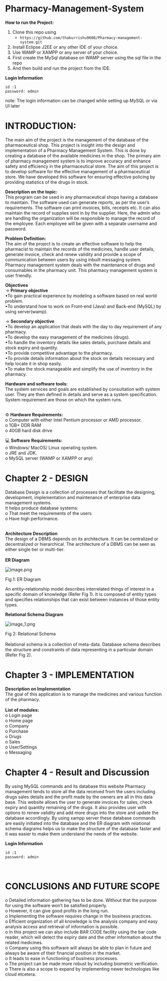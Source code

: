 # **Pharmacy-Management-System**

**How to run the Project:**
1. Clone this repo using 
   - `https://github.com/thakurrishu9608/Pharmacy-management-system.git`
2. Install Eclipse J2EE or any other IDE of your choice.
3. Use WAMP or XAMPP or any server of your choice.
4. First create the MySql database on WAMP server using the sql file in the repo
5. And then build and run the project from the IDE. 

**Login Information** <br>
 ```
 id :1
 password: admin 
 ```
 note: The login information can be changed while setting up MySQL or via UI later
 
# INTRODUCTION: <br>
The main aim of the project is the management of the database of the pharmaceutical shop. This project is insight into the design and implementation of a Pharmacy Management System. This is done by creating a database of the available medicines in the shop. The primary aim of pharmacy management system is to improve accuracy and enhance safety and efficiency in the pharmaceutical store. The aim of this project is to develop software for the effective management of a pharmaceutical store. We have developed this software for ensuring effective policing by providing statistics of the drugs in stock. 

**Description on the topic:** <br>
This program can be used in any pharmaceutical shops having a database to maintain. The software used can generate reports, as per the user’s requirements. The software can print invoices, bills, receipts etc. It can also maintain the record of supplies sent in by the supplier. Here, the admin who are handling the organization will be responsible to manage the record of the employee. Each employee will be given with a separate username and password.

**Problem Definition:**<br>
The aim of the project is to create an effective software to help the pharmacist to maintain the records of the medicines, handle user details, generate invoice, check and renew validity and provide a scope of communication between users by using inbuilt messaging system. Pharmacy management system deals with the maintenance of drugs and consumables in the pharmacy unit. This pharmacy management system is user friendly.


**Objectives**<br>
-> **Primary objective**<br>
•To gain practical experience by modeling a software based on real world problem. <br>
•To understand how to work on Front-end (Java) and Back-end (MySQL) by using server(wamp).

-> **Secondary objective** <br>
•To develop an application that deals with the day to day requirement of any pharmacy.<br>
•To develop the easy management of the medicines (drugs). <br>
•To handle the inventory details like sales details, purchase details and stock expiry and quantity.<br>
•To provide competitive advantage to the pharmacy.<br>
•To provide details information about the stock on details necessary and help locate it in shop easily. <br>
•To make the stock manageable and simplify the use of inventory in the pharmacy.<br>

**Hardware and software tools:**<br>
The system services and goals are established by consultation with system user. They are then defined in details and serve as a system specification. System requirement are those on which the system runs.<br><br>

⚙️	**Hardware Requirements:**<br>
o	Computer with either Intel Pentium processor or AMD processor.<br>
o	1GB+ DDR RAM<br>
o	40GB hard disk drive<br>


💻	**Software Requirements:**<br>
o	Windows/ MacOS/ Linux operating system.<br>
o	JRE and JDK.<br>
o	MySQL server (WAMP or XAMPP or any)<br>

# Chapter 2 - DESIGN<br>
Database Design is a collection of processes that facilitate the designing, development, implementation and maintenance of enterprise data management systems.<br>
It helps produce database systems:<br>
o	That meet the requirements of the users<br>
o	Have high performance.<br><br>

**Architecture Description** <br>
The design of a DBMS depends on its architecture. It can be centralized or decentralized or hierarchical. The architecture of a DBMS can be seen as either single tier or multi-tier.<br><br>
**ER Diagram**

![image.png](diagram/ER_diagram.png)
 
Fig 1: ER Diagram

An entity–relationship model describes interrelated things of interest in a specific domain of knowledge (Refer Fig 1). It is composed of entity types and specifies relationships that can exist between instances of those entity types.
 
**Relational Schema Diagram**

![image_1.png](diagram/RelationalSchema.png)

 Fig 2: Relational Schema <br><br>
Relational schema is a collection of meta-data. Database schema describes the structure and constraints of data representing in a particular domain (Refer Fig 2).

# Chapter 3 - IMPLEMENTATION <br>
**Description on Implementation**<br>
The goal of this application is to manage the medicines and various function of the pharmacy. <br><br>
**List of modules:**<br>
o	Login page<br>
o	Home page<br>
o	Company<br>
o	Purchase<br>
o	Drugs<br>
o	Sales<br>
o	User/Settings<br>
o	Messaging<br>


# Chapter 4 - Result and Discussion<br>
By using MySQL commands and its database this website Pharmacy management tends to store all the data received from the users including drugs sales details and the profit made by the owners are all in this data base. This website allows the user to generate invoices for sales, check expiry and quantity remaining of the drugs. It also provides user with options to renew validity and add more drugs into the store and update the database accordingly. By using xampp server these database commands are easily initiated into the database and the ER diagram with relational schema diagrams helps us to make the structure of the database faster and it was easier to make them understand the needs of the website.<br>

**Login Information** <br>
 ```
 id :1
 password: admin 
 ```
 <br>

# CONCLUSIONS AND FUTURE SCOPE
o	Detailed information gathering has to be done. Without that the purpose for using the software won’t be satisfied properly.<br>
o	However, it can give good profits in the long run.<br>
o	Implementing the software requires change in the business practices.<br>
o	Efficient organization of all knowledge is the analysis company and easy analysis access and retrieval of information is possible.<br>
o	In this project we can also include BAR CODE facility using the bar code reader, which will detect the expiry date and the other information about the related medicines.<br>
o	Company using this software will always be able to plan in future and always be aware of their financial position in the market. <br>
o	It leads to ease in functioning of business processes.<br>
o	The project can be made more robust by including biometric verification.<br>
o	There is also a scope to expand by implementing newer technologies like cloud etcetera. <br>
